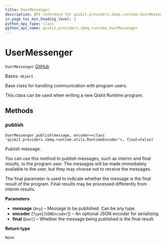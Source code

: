 ```yaml
---
title: UserMessenger
description: API reference for qiskit.providers.ibmq.runtime.UserMessenger
in_page_toc_min_heading_level: 1
python_api_type: class
python_api_name: qiskit.providers.ibmq.runtime.UserMessenger
---
```


# UserMessenger

<span id="qiskit.providers.ibmq.runtime.UserMessenger" />

`UserMessenger` [GitHub](https://github.com/qiskit/qiskit-ibmq-provider/tree/stable/0.16/qiskit/providers/ibmq/runtime/program/user_messenger.py "view source code")

Bases: `object`

Base class for handling communication with program users.

This class can be used when writing a new Qiskit Runtime program.

## Methods

### publish

<span id="qiskit.providers.ibmq.runtime.UserMessenger.publish" />

`UserMessenger.publish(message, encoder=<class 'qiskit.providers.ibmq.runtime.utils.RuntimeEncoder'>, final=False)`

Publish message.

You can use this method to publish messages, such as interim and final results, to the program user. The messages will be made immediately available to the user, but they may choose not to receive the messages.

The final parameter is used to indicate whether the message is the final result of the program. Final results may be processed differently from interim results.

**Parameters**

*   **message** (`Any`) – Message to be published. Can be any type.
*   **encoder** (`Type`\[`JSONEncoder`]) – An optional JSON encoder for serializing
*   **final** (`bool`) – Whether the message being published is the final result.

**Return type**

`None`

